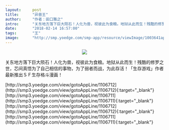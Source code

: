 ```yaml
---
layout:     post
title:      "异兽王"
author:     "作者：田口雅之"
intro:      "关东地方落下巨大陨石！人化为兽，视彼此为食粮。地狱从此而生！残酷的修罗之世，芯间真悟为了自己相信的事物，为了弱者而战，为此存活！「生存游戏」作者最新推出ＳＦ生存格斗漫画！"
date:       "2018-02-14 16:57:00"
tags:       "王"
image:      "http://smp.yoedge.com/smp-app/resource/viewImage/1003641appline.png"
---
```

<div style="text-align: center">
<p><img src="http://smp.yoedge.com/smp-app/resource/viewImage/1003641appline.png"/></p>
</div>
<p class="post-meta">
<span>关东地方落下巨大陨石！人化为兽，视彼此为食粮。地狱从此而生！残酷的修罗之世，芯间真悟为了自己相信的事物，为了弱者而战，为此存活！「生存游戏」作者最新推出ＳＦ生存格斗漫画！</span>
</p>
[http://smp3.yoedge.com/view/gotoAppLine/1106712](http://smp3.yoedge.com/view/gotoAppLine/1106712){:target="_blank"}
[http://smp3.yoedge.com/view/gotoAppLine/1106711](http://smp3.yoedge.com/view/gotoAppLine/1106711){:target="_blank"}
[http://smp3.yoedge.com/view/gotoAppLine/1106712](http://smp3.yoedge.com/view/gotoAppLine/1106712){:target="_blank"}
[http://smp3.yoedge.com/view/gotoAppLine/1106711](http://smp3.yoedge.com/view/gotoAppLine/1106711){:target="_blank"}


